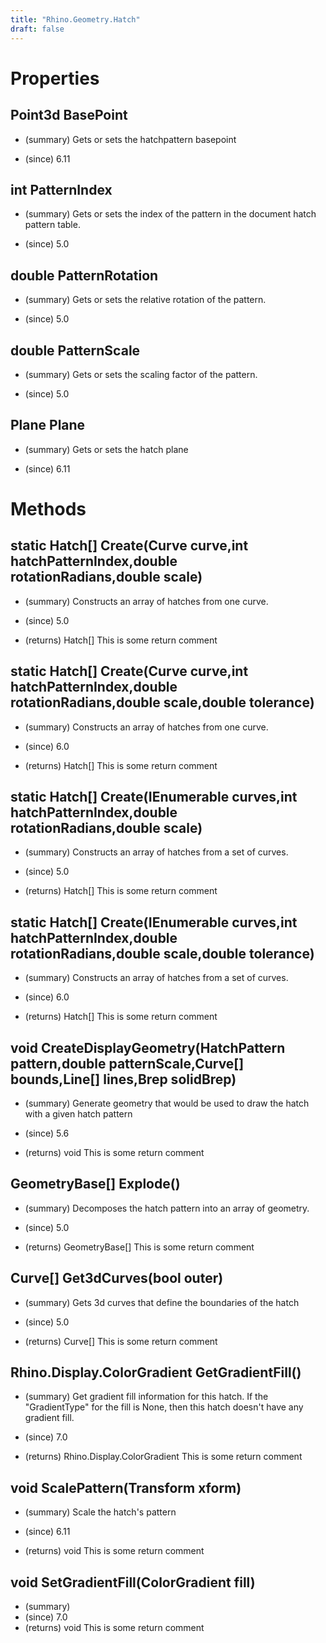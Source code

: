 ```yaml
---
title: "Rhino.Geometry.Hatch"
draft: false
---
```


# Properties
## Point3d BasePoint
- (summary) 
     Gets or sets the hatchpattern basepoint
     
- (since) 6.11
## int PatternIndex
- (summary) 
     Gets or sets the index of the pattern in the document hatch pattern table.
     
- (since) 5.0
## double PatternRotation
- (summary) 
     Gets or sets the relative rotation of the pattern.
     
- (since) 5.0
## double PatternScale
- (summary) 
     Gets or sets the scaling factor of the pattern.
     
- (since) 5.0
## Plane Plane
- (summary) 
     Gets or sets the hatch plane
     
- (since) 6.11
# Methods
## static Hatch[] Create(Curve curve,int hatchPatternIndex,double rotationRadians,double scale)
- (summary) 
     Constructs an array of hatches from one curve.
     
- (since) 5.0
- (returns) Hatch[] This is some return comment
## static Hatch[] Create(Curve curve,int hatchPatternIndex,double rotationRadians,double scale,double tolerance)
- (summary) 
     Constructs an array of hatches from one curve.
     
- (since) 6.0
- (returns) Hatch[] This is some return comment
## static Hatch[] Create(IEnumerable<Curve> curves,int hatchPatternIndex,double rotationRadians,double scale)
- (summary) 
     Constructs an array of hatches from a set of curves.
     
- (since) 5.0
- (returns) Hatch[] This is some return comment
## static Hatch[] Create(IEnumerable<Curve> curves,int hatchPatternIndex,double rotationRadians,double scale,double tolerance)
- (summary) 
     Constructs an array of hatches from a set of curves.
     
- (since) 6.0
- (returns) Hatch[] This is some return comment
## void CreateDisplayGeometry(HatchPattern pattern,double patternScale,Curve[] bounds,Line[] lines,Brep solidBrep)
- (summary) 
     Generate geometry that would be used to draw the hatch with a given hatch pattern
     
- (since) 5.6
- (returns) void This is some return comment
## GeometryBase[] Explode()
- (summary) 
     Decomposes the hatch pattern into an array of geometry.
     
- (since) 5.0
- (returns) GeometryBase[] This is some return comment
## Curve[] Get3dCurves(bool outer)
- (summary) 
     Gets 3d curves that define the boundaries of the hatch
     
- (since) 5.0
- (returns) Curve[] This is some return comment
## Rhino.Display.ColorGradient GetGradientFill()
- (summary) 
     Get gradient fill information for this hatch. If the "GradientType" for
     the fill is None, then this hatch doesn't have any gradient fill.
     
- (since) 7.0
- (returns) Rhino.Display.ColorGradient This is some return comment
## void ScalePattern(Transform xform)
- (summary) 
     Scale the hatch's pattern
     
- (since) 6.11
- (returns) void This is some return comment
## void SetGradientFill(ColorGradient fill)
- (summary) 
- (since) 7.0
- (returns) void This is some return comment
